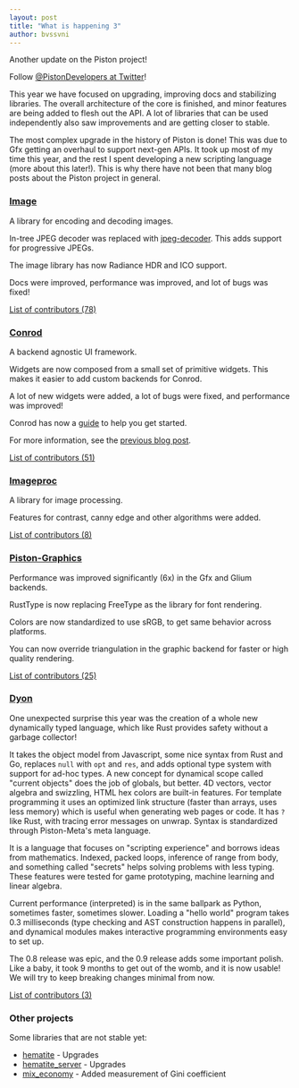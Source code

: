 ```yaml
---
layout: post
title: "What is happening 3"
author: bvssvni
---
```


Another update on the Piston project!

Follow [@PistonDevelopers at Twitter](https://twitter.com/PistonDeveloper)!

This year we have focused on upgrading, improving docs and stabilizing libraries.
The overall architecture of the core is finished, and minor features are being added to flesh out the API.
A lot of libraries that can be used independently also saw improvements and are getting closer to stable.

The most complex upgrade in the history of Piston is done!
This was due to Gfx getting an overhaul to support next-gen APIs.
It took up most of my time this year, and the rest I spent developing a new scripting language (more about this later!).
This is why there have not been that many blog posts about the Piston project in general.

### [Image](https://github.com/pistondevelopers/image)

A library for encoding and decoding images.

In-tree JPEG decoder was replaced with [jpeg-decoder](https://crates.io/crates/jpeg-decoder).
This adds support for progressive JPEGs.

The image library has now Radiance HDR and ICO support.

Docs were improved, performance was improved, and lot of bugs was fixed!

[List of contributors (78)](https://github.com/PistonDevelopers/image/graphs/contributors)

### [Conrod](https://github.com/pistondevelopers/conrod)

A backend agnostic UI framework.

Widgets are now composed from a small set of primitive widgets.
This makes it easier to add custom backends for Conrod.

A lot of new widgets were added, a lot of bugs were fixed, and performance was improved!

Conrod has now a [guide](http://docs.piston.rs/conrod/conrod/guide/index.html) to help you get started.

For more information, see the [previous blog post](http://blog.piston.rs/2016/09/13/this-year-in-conrod/).

[List of contributors (51)](https://github.com/PistonDevelopers/conrod/graphs/contributors)

### [Imageproc](https://github.com/PistonDevelopers/imageproc)

A library for image processing.

Features for contrast, canny edge and other algorithms were added.

[List of contributors (8)](https://github.com/PistonDevelopers/imageproc/graphs/contributors)

### [Piston-Graphics](https://github.com/PistonDevelopers/graphics)

Performance was improved significantly (6x) in the Gfx and Glium backends.

RustType is now replacing FreeType as the library for font rendering.

Colors are now standardized to use sRGB, to get same behavior across platforms.

You can now override triangulation in the graphic backend for faster or high quality rendering.

[List of contributors (25)](https://github.com/PistonDevelopers/graphics/graphs/contributors)

### [Dyon](https://github.com/PistonDevelopers/dyon)

One unexpected surprise this year was the creation of a whole new dynamically typed language,
which like Rust provides safety without a garbage collector!

It takes the object model from Javascript, some nice syntax from Rust and Go,
replaces `null` with `opt` and `res`, and adds optional type system with support for ad-hoc types.
A new concept for dynamical scope called "current objects" does the job of globals, but better.
4D vectors, vector algebra and swizzling, HTML hex colors are built-in features.
For template programming it uses an optimized link structure (faster than arrays, uses less memory)
which is useful when generating web pages or code.
It has `?` like Rust, with tracing error messages on unwrap.
Syntax is standardized through Piston-Meta's meta language.

It is a language that focuses on "scripting experience" and borrows ideas from mathematics.
Indexed, packed loops, inference of range from body,
and something called "secrets" helps solving problems with less typing.
These features were tested for game prototyping, machine learning and linear algebra.

Current performance (interpreted) is in the same ballpark as Python, sometimes faster, sometimes slower.
Loading a "hello world" program takes 0.3 milliseconds (type checking and AST construction happens in parallel),
and dynamical modules makes interactive programming environments easy to set up.

The 0.8 release was epic, and the 0.9 release adds some important polish.
Like a baby, it took 9 months to get out of the womb, and it is now usable!
We will try to keep breaking changes minimal from now.

[List of contributors (3)](https://github.com/PistonDevelopers/dyon/graphs/contributors)

### Other projects

Some libraries that are not stable yet:

- [hematite](https://github.com/pistondevelopers/hematite_server) - Upgrades
- [hematite_server](https://github.com/PistonDevelopers/hematite_server) - Upgrades
- [mix_economy](https://github.com/pistondevelopers/mix_economy) - Added measurement of Gini coefficient
